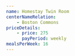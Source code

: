 ```yaml
---
name: Homestay Twin Room
centerNameRelation:
    - Boston Commons
priceDetails:
    - price: 275
      payPeriod: weekly
mealsPerWeek: 16
---
```

